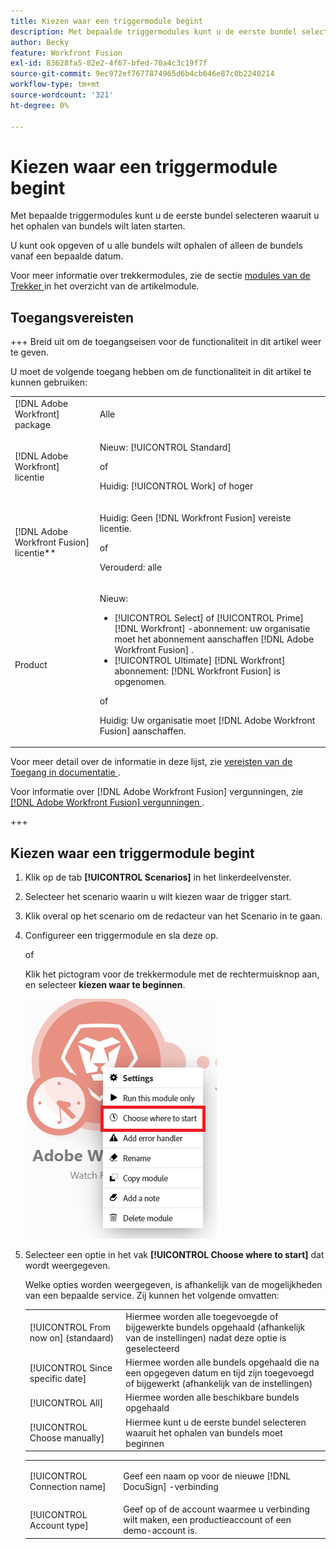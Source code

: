 ```yaml
---
title: Kiezen waar een triggermodule begint
description: Met bepaalde triggermodules kunt u de eerste bundel selecteren waaruit u het ophalen van bundels wilt laten starten.
author: Becky
feature: Workfront Fusion
exl-id: 83628fa5-82e2-4f67-bfed-70a4c3c19f7f
source-git-commit: 9ec972ef7677874965d6b4cb646e87c0b2240214
workflow-type: tm+mt
source-wordcount: '321'
ht-degree: 0%

---
```


# Kiezen waar een triggermodule begint

Met bepaalde triggermodules kunt u de eerste bundel selecteren waaruit u het ophalen van bundels wilt laten starten.

U kunt ook opgeven of u alle bundels wilt ophalen of alleen de bundels vanaf een bepaalde datum.

Voor meer informatie over trekkermodules, zie de sectie [ modules van de Trekker ](/help/workfront-fusion/get-started-with-fusion/understand-fusion/module-overview.md#trigger-modules) in het overzicht van de artikelmodule.

## Toegangsvereisten

+++ Breid uit om de toegangseisen voor de functionaliteit in dit artikel weer te geven.

U moet de volgende toegang hebben om de functionaliteit in dit artikel te kunnen gebruiken:

<table style="table-layout:auto">
 <col> 
 <col> 
 <tbody> 
  <tr> 
   <td role="rowheader">[!DNL Adobe Workfront] package</td> 
   <td> <p>Alle</p> </td> 
  </tr> 
  <tr data-mc-conditions=""> 
   <td role="rowheader">[!DNL Adobe Workfront] licentie</td> 
   <td> <p>Nieuw: [!UICONTROL Standard]</p><p>of</p><p>Huidig: [!UICONTROL Work] of hoger</p> </td> 
  </tr> 
  <tr> 
   <td role="rowheader">[!DNL Adobe Workfront Fusion] licentie**</td> 
   <td>
   <p>Huidig: Geen [!DNL Workfront Fusion] vereiste licentie.</p>
   <p>of</p>
   <p>Verouderd: alle </p>
   </td> 
  </tr> 
  <tr> 
   <td role="rowheader">Product</td> 
   <td>
   <p>Nieuw:</p> <ul><li>[!UICONTROL Select] of [!UICONTROL Prime] [!DNL Workfront] -abonnement: uw organisatie moet het abonnement aanschaffen [!DNL Adobe Workfront Fusion] .</li><li>[!UICONTROL Ultimate] [!DNL Workfront] abonnement: [!DNL Workfront Fusion] is opgenomen.</li></ul>
   <p>of</p>
   <p>Huidig: Uw organisatie moet [!DNL Adobe Workfront Fusion] aanschaffen.</p>
   </td> 
  </tr>
 </tbody> 
</table>

Voor meer detail over de informatie in deze lijst, zie [ vereisten van de Toegang in documentatie ](/help/workfront-fusion/references/licenses-and-roles/access-level-requirements-in-documentation.md).

Voor informatie over [!DNL Adobe Workfront Fusion] vergunningen, zie [[!DNL Adobe Workfront Fusion]  vergunningen ](/help/workfront-fusion/set-up-and-manage-workfront-fusion/licensing-operations-overview/license-automation-vs-integration.md).

+++

## Kiezen waar een triggermodule begint

1. Klik op de tab **[!UICONTROL Scenarios]** in het linkerdeelvenster.
1. Selecteer het scenario waarin u wilt kiezen waar de trigger start.
1. Klik overal op het scenario om de redacteur van het Scenario in te gaan.
1. Configureer een triggermodule en sla deze op.

   of

   Klik het pictogram voor de trekkermodule met de rechtermuisknop aan, en selecteer **kiezen waar te beginnen**.

   ![](assets/choose-where-to-start.png)

1. Selecteer een optie in het vak **[!UICONTROL Choose where to start]** dat wordt weergegeven.

   Welke opties worden weergegeven, is afhankelijk van de mogelijkheden van een bepaalde service. Zij kunnen het volgende omvatten:

   <table style="table-layout:auto">
    <col> 
    <col> 
    <tbody>
    <tr>
    <td>[!UICONTROL From now on] (standaard)</td>
    <td>Hiermee worden alle toegevoegde of bijgewerkte bundels opgehaald (afhankelijk van de instellingen) nadat deze optie is geselecteerd</td>
    </tr>
     <tr>
    <td>[!UICONTROL Since specific date]</td>
    <td>Hiermee worden alle bundels opgehaald die na een opgegeven datum en tijd zijn toegevoegd of bijgewerkt (afhankelijk van de instellingen)</td>
      </tr>
      <tr>
    <td>[!UICONTROL All]</td>
    <td>Hiermee worden alle beschikbare bundels opgehaald</td>
     </tr>
      <tr>
    <td>[!UICONTROL Choose manually]</td>
    <td>Hiermee kunt u de eerste bundel selecteren waaruit het ophalen van bundels moet beginnen</td>
     </tr>
     </tbody>
   </table>



   <table style="table-layout:auto">
    <col> 
    <col> 
    <tbody> 
     <tr> 
      <td role="rowheader"> <p>[!UICONTROL Connection name]</p> </td> 
      <td>Geef een naam op voor de nieuwe [!DNL DocuSign] -verbinding</td> 
     </tr> 
     <tr> 
      <td role="rowheader">[!UICONTROL Account type]</td> 
      <td>Geef op of de account waarmee u verbinding wilt maken, een productieaccount of een demo-account is.</td> 
     </tr> 
    </tbody> 
   </table>


